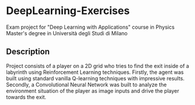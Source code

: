 # DeepLearning-Exercises
Exam project for "Deep Learning with Applications" course in Physics Master's degree in Università degli Studi di Milano

## Description
Project consists of a player on a 2D grid who tries to find the exit inside of a labyrinth using Reinforcement Learning techniques. 
Firstly, the agent was built using standard vanilla Q-learning techniques with impressive results. Secondly, a Convolutional Neural Network was built to analyze the environment situation of the player as image inputs and drive the player towards the exit.
